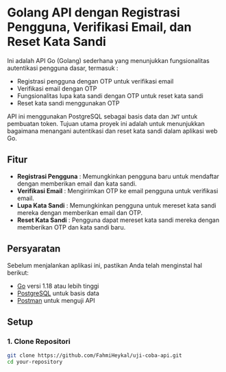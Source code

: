 # Golang API dengan Registrasi Pengguna, Verifikasi Email, dan Reset Kata Sandi

Ini adalah API Go (Golang) sederhana yang menunjukkan fungsionalitas autentikasi pengguna dasar, termasuk :
- Registrasi pengguna dengan OTP untuk verifikasi email
- Verifikasi email dengan OTP
- Fungsionalitas lupa kata sandi dengan OTP untuk reset kata sandi
- Reset kata sandi menggunakan OTP

API ini menggunakan PostgreSQL sebagai basis data dan `JWT` untuk pembuatan token. Tujuan utama proyek ini adalah untuk menunjukkan bagaimana menangani autentikasi dan reset kata sandi dalam aplikasi web Go.

## Fitur
- **Registrasi Pengguna** : Memungkinkan pengguna baru untuk mendaftar dengan memberikan email dan kata sandi.
- **Verifikasi Email** : Mengirimkan OTP ke email pengguna untuk verifikasi email.
- **Lupa Kata Sandi** : Memungkinkan pengguna untuk mereset kata sandi mereka dengan memberikan email dan OTP.
- **Reset Kata Sandi** : Pengguna dapat mereset kata sandi mereka dengan memberikan OTP dan kata sandi baru.

## Persyaratan
Sebelum menjalankan aplikasi ini, pastikan Anda telah menginstal hal berikut:

- [Go](https://golang.org/dl/) versi 1.18 atau lebih tinggi
- [PostgreSQL](https://www.postgresql.org/download/) untuk basis data
- [Postman](https://www.postman.com/downloads/) untuk menguji API

## Setup

### 1. Clone Repositori

```bash
git clone https://github.com/FahmiHeykal/uji-coba-api.git
cd your-repository

